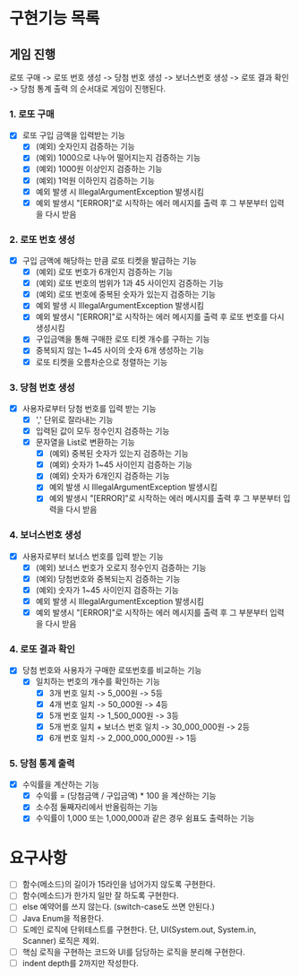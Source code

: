 # 구현기능 목록

## 게임 진행

로또 구매 -> 로또 번호 생성 -> 당첨 번호 생성 -> 보너스번호 생성 -> 로또 결과 확인 -> 당첨 통계 출력 의 순서대로 게임이 진행된다.

### 1. 로또 구매

- [x] 로또 구입 금액을 입력받는 기능
    - [x] (예외) 숫자인지 검증하는 기능
    - [x] (예외) 1000으로 나누어 떨어지는지 검증하는 기능
    - [x] (예외) 1000원 이상인지 검증하는 기능
    - [x] (예외) 1억원 이하인지 검증하는 기능
    - [x] 예외 발생 시 IllegalArgumentException 발생시킴
    - [x] 예외 발생시 "[ERROR]"로 시작하는 에러 메시지를 출력 후 그 부분부터 입력을 다시 받음

### 2. 로또 번호 생성

- [x] 구입 금액에 해당하는 만큼 로또 티켓을 발급하는 기능
    - [x] (예외) 로또 번호가 6개인지 검증하는 기능
    - [x] (예외) 로또 번호의 범위가 1과 45 사이인지 검증하는 기능
    - [x] (예외) 로또 번호에 중복된 숫자가 있는지 검증하는 기능
    - [x] 예외 발생 시 IllegalArgumentException 발생시킴
    - [x] 예외 발생시 "[ERROR]"로 시작하는 에러 메시지를 출력 후 로또 번호를 다시 생성시킴
    - [x] 구입금액을 통해 구매한 로또 티켓 개수를 구하는 기능
    - [x] 중복되지 않는 1~45 사이의 숫자 6개 생성하는 기능
    - [x] 로또 티켓을 오름차순으로 정렬하는 기능

### 3. 당첨 번호 생성

- [x] 사용자로부터 당첨 번호를 입력 받는 기능
    - [x] ',' 단위로 잘라내는 기능
    - [x] 입력된 값이 모두 정수인지 검증하는 기능
    - [x] 문자열을 List<Integer>로 변환하는 기능
        - [x] (예외) 중복된 숫자가 있는지 검증하는 기능
        - [x] (예외) 숫자가 1~45 사이인지 검증하는 기능
        - [x] (예외) 숫자가 6개인지 검증하는 기능
        - [x] 예외 발생 시 IllegalArgumentException 발생시킴
        - [x] 예외 발생시 "[ERROR]"로 시작하는 에러 메시지를 출력 후 그 부분부터 입력을 다시 받음

### 4. 보너스번호 생성

- [x] 사용자로부터 보너스 번호를 입력 받는 기능
    - [x] (예외) 보너스 번호가 오로지 정수인지 검증하는 기능
    - [x] (예외) 당첨번호와 중복되는지 검증하는 기능
    - [x] (예외) 숫자가 1~45 사이인지 검증하는 기능
    - [x] 예외 발생 시 IllegalArgumentException 발생시킴
    - [x] 예외 발생시 "[ERROR]"로 시작하는 에러 메시지를 출력 후 그 부분부터 입력을 다시 받음

### 4. 로또 결과 확인

- [x] 당첨 번호와 사용자가 구매한 로또번호를 비교하는 기능
    - [x] 일치하는 번호의 개수를 확인하는 기능
        - [x] 3개 번호 일치 -> 5_000원 -> 5등
        - [x] 4개 번호 일치 -> 50_000원 -> 4등
        - [x] 5개 번호 일치 -> 1_500_000원 -> 3등
        - [x] 5개 번호 일치 + 보너스 번호 일치 -> 30_000_000원 -> 2등
        - [x] 6개 번호 일치 -> 2_000_000_000원 -> 1등

### 5. 당첨 통계 출력

- [x] 수익률을 계산하는 기능
    - [x] 수익률 = (당첨금액 / 구입금액) * 100 을 계산하는 기능
    - [x] 소수점 둘째자리에서 반올림하는 기능
    - [x] 수익률이 1,000 또는 1,000,000과 같은 경우 쉼표도 출력하는 기능

# 요구사항

- [ ] 함수(메소드)의 길이가 15라인을 넘어가지 않도록 구현한다.
- [ ] 함수(메소드)가 한가지 일만 잘 하도록 구현한다.
- [ ] else 예약어를 쓰지 않는다. (switch-case도 쓰면 안된다.)
- [ ] Java Enum을 적용한다.
- [ ] 도메인 로직에 단위테스트를 구현한다. 단, UI(System.out, System.in, Scanner) 로직은 제외.
- [ ] 핵심 로직을 구현하는 코드와 UI를 담당하는 로직을 분리해 구현한다.
- [ ] indent depth를 2까지만 작성한다. 